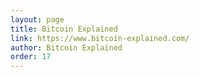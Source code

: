 ```yaml
---
layout: page
title: Bitcoin Explained
link: https://www.bitcoin-explained.com/
author: Bitcoin Explained
order: 17
---
```

